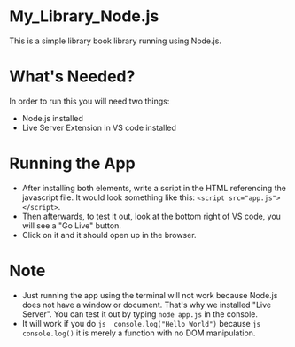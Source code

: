 # My_Library_Node.js
This is a simple library book library running using Node.js.

# What's Needed?
In order to run this you will need two things:
* Node.js installed
* Live Server Extension in VS code installed

# Running the App
* After installing both elements, write a script in the HTML referencing the javascript file. It would look something like this:
```<script src="app.js"></script>```.
* Then afterwards, to test it out, look at the bottom right of VS code, you will see a "Go Live" button.
* Click on it and it should open up in the browser.

# Note
* Just running the app using the terminal will not work because Node.js does not have a window or document. That's why we installed "Live Server". You can test it out by typing ```node app.js``` in the console.
* It will work if you do ```js 
console.log("Hello World")``` because ```js console.log()``` it is merely a function with no DOM manipulation.
